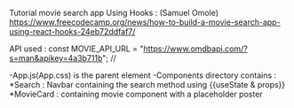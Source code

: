 Tutorial movie search app Using Hooks : (Samuel Omole)
https://www.freecodecamp.org/news/how-to-build-a-movie-search-app-using-react-hooks-24eb72ddfaf7/

API used :
const MOVIE_API_URL = "https://www.omdbapi.com/?s=man&apikey=4a3b711b"; // 

-App.js(App.css) is the parent element
-Components directory contains : 
    *Search : Navbar containing the search method using {{useState & props}}
    *MovieCard : containing movie component with a placeholder poster